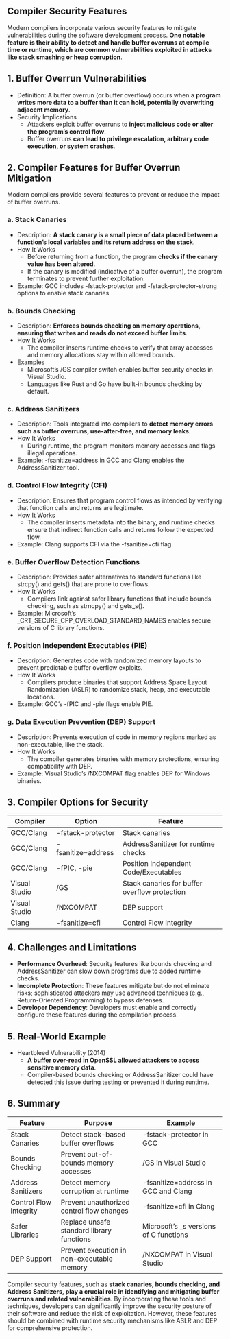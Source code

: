 ## Compiler Security Features
Modern compilers incorporate various security features to mitigate vulnerabilities during the software development process. **One notable feature is their ability to detect and handle buffer overruns at compile time or runtime, which are common vulnerabilities exploited in attacks like stack smashing or heap corruption**.

## 1. Buffer Overrun Vulnerabilities
  - Definition: A buffer overrun (or buffer overflow) occurs when a **program writes more data to a buffer than it can hold, potentially overwriting adjacent memory**.
  - Security Implications
    - Attackers exploit buffer overruns to **inject malicious code or alter the program’s control flow**.
    - Buffer overruns **can lead to privilege escalation, arbitrary code execution, or system crashes**.

## 2. Compiler Features for Buffer Overrun Mitigation
Modern compilers provide several features to prevent or reduce the impact of buffer overruns.

### a. Stack Canaries
  - Description: **A stack canary is a small piece of data placed between a function’s local variables and its return address on the stack**.
  - How It Works
    - Before returning from a function, the program **checks if the canary value has been altered**.
    - If the canary is modified (indicative of a buffer overrun), the program terminates to prevent further exploitation.
  - Example: GCC includes -fstack-protector and -fstack-protector-strong options to enable stack canaries.

### b. Bounds Checking
  - Description: **Enforces bounds checking on memory operations, ensuring that writes and reads do not exceed buffer limits**.
  - How It Works
    - The compiler inserts runtime checks to verify that array accesses and memory allocations stay within allowed bounds.
  - Examples
    - Microsoft’s /GS compiler switch enables buffer security checks in Visual Studio.
    - Languages like Rust and Go have built-in bounds checking by default.

### c. Address Sanitizers
  - Description: Tools integrated into compilers to **detect memory errors such as buffer overruns, use-after-free, and memory leaks**.
  - How It Works
    - During runtime, the program monitors memory accesses and flags illegal operations.
  - Example: -fsanitize=address in GCC and Clang enables the AddressSanitizer tool.

### d. Control Flow Integrity (CFI)
  - Description: Ensures that program control flows as intended by verifying that function calls and returns are legitimate.
  - How It Works
    - The compiler inserts metadata into the binary, and runtime checks ensure that indirect function calls and returns follow the expected flow.
  - Example: Clang supports CFI via the -fsanitize=cfi flag.

### e. Buffer Overflow Detection Functions
  - Description: Provides safer alternatives to standard functions like strcpy() and gets() that are prone to overflows.
  - How It Works
    - Compilers link against safer library functions that include bounds checking, such as strncpy() and gets_s().
  - Example: Microsoft’s _CRT_SECURE_CPP_OVERLOAD_STANDARD_NAMES enables secure versions of C library functions.

### f. Position Independent Executables (PIE)
  - Description: Generates code with randomized memory layouts to prevent predictable buffer overflow exploits.
  - How It Works
    - Compilers produce binaries that support Address Space Layout Randomization (ASLR) to randomize stack, heap, and executable locations.
  - Example: GCC’s -fPIC and -pie flags enable PIE.

### g. Data Execution Prevention (DEP) Support
  - Description: Prevents execution of code in memory regions marked as non-executable, like the stack.
  - How It Works
    - The compiler generates binaries with memory protections, ensuring compatibility with DEP.
  - Example: Visual Studio’s /NXCOMPAT flag enables DEP for Windows binaries.

## 3. Compiler Options for Security

| Compiler | Option | Feature |
| -------- | ------ | ------- |
| GCC/Clang | -fstack-protector | Stack canaries |
| GCC/Clang | -fsanitize=address | AddressSanitizer for runtime checks |
| GCC/Clang | -fPIC, -pie | Position Independent Code/Executables |
| Visual Studio | /GS | Stack canaries for buffer overflow protection |
| Visual Studio | /NXCOMPAT | DEP support |
| Clang | -fsanitize=cfi | Control Flow Integrity |

## 4. Challenges and Limitations
  - **Performance Overhead**: Security features like bounds checking and AddressSanitizer can slow down programs due to added runtime checks.
  - **Incomplete Protection**: These features mitigate but do not eliminate risks; sophisticated attackers may use advanced techniques (e.g., Return-Oriented Programming) to bypass defenses.
  - **Developer Dependency**: Developers must enable and correctly configure these features during the compilation process.

## 5. Real-World Example
  - Heartbleed Vulnerability (2014)
    - **A buffer over-read in OpenSSL allowed attackers to access sensitive memory data**.
    - Compiler-based bounds checking or AddressSanitizer could have detected this issue during testing or prevented it during runtime.

## 6. Summary

| Feature | Purpose | Example |
| ------- | ------- | ------- |
| Stack Canaries | Detect stack-based buffer overflows | -fstack-protector in GCC |
| Bounds Checking | Prevent out-of-bounds memory accesses | /GS in Visual Studio |
| Address Sanitizers | Detect memory corruption at runtime | -fsanitize=address in GCC and Clang |
| Control Flow Integrity | Prevent unauthorized control flow changes | -fsanitize=cfi in Clang |
| Safer Libraries | Replace unsafe standard library functions | Microsoft’s _s versions of C functions |
| DEP Support | Prevent execution in non-executable memory | /NXCOMPAT in Visual Studio |

Compiler security features, such as **stack canaries, bounds checking, and Address Sanitizers, play a crucial role in identifying and mitigating buffer overruns and related vulnerabilities**. By incorporating these tools and techniques, developers can significantly improve the security posture of their software and reduce the risk of exploitation. However, these features should be combined with runtime security mechanisms like ASLR and DEP for comprehensive protection.